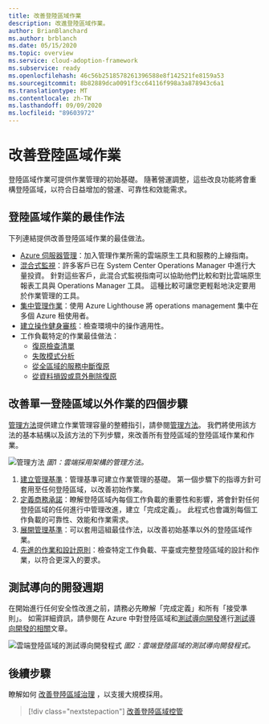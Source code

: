 ```yaml
---
title: 改善登陸區域作業
description: 改進登陸區域作業。
author: BrianBlanchard
ms.author: brblanch
ms.date: 05/15/2020
ms.topic: overview
ms.service: cloud-adoption-framework
ms.subservice: ready
ms.openlocfilehash: 46c56b2518578261396588e8f142521fe8159a53
ms.sourcegitcommit: 8b82889dca0091f3cc64116f998a3a878943c6a1
ms.translationtype: MT
ms.contentlocale: zh-TW
ms.lasthandoff: 09/09/2020
ms.locfileid: "89603972"
---
```

# <a name="improve-landing-zone-operations"></a>改善登陸區域作業

登陸區域作業可提供作業管理的初始基礎。 隨著營運調整，這些改良功能將會重構登陸區域，以符合日益增加的營運、可靠性和效能需求。

## <a name="landing-zone-operations-best-practices"></a>登陸區域作業的最佳作法

下列連結提供改善登陸區域作業的最佳做法。

- [Azure 伺服器管理](../../manage/azure-server-management/index.md)：加入管理作業所需的雲端原生工具和服務的上線指南。
- [混合式監視](../../manage/monitor/index.md)：許多客戶已在 System Center Operations Manager 中進行大量投資。 針對這些客戶，此混合式監視指南可以協助他們比較和對比雲端原生報表工具與 Operations Manager 工具。 這種比較可讓您更輕鬆地決定要用於作業管理的工具。
- [集中管理作業](../../manage/centralize-operations.md)：使用 Azure Lighthouse 將 operations management 集中在多個 Azure 租使用者。
- [建立操作健身審核](../../manage/operational-fitness-review.md)：檢查環境中的操作適用性。
- 工作負載特定的作業最佳做法：
  - [復原檢查清單](/azure/architecture/checklist/resiliency-per-service?bc=%2fazure%2fcloud-adoption-framework%2f_bread%2ftoc.json&toc=%2fazure%2fcloud-adoption-framework%2ftoc.json)
  - [失敗模式分析](/azure/architecture/resiliency/failure-mode-analysis?bc=%2fazure%2fcloud-adoption-framework%2f_bread%2ftoc.json&toc=%2fazure%2fcloud-adoption-framework%2ftoc.json)
  - [從全區域的服務中斷復原](/azure/architecture/resiliency/recovery-loss-azure-region?bc=%2fazure%2fcloud-adoption-framework%2f_bread%2ftoc.json&toc=%2fazure%2fcloud-adoption-framework%2ftoc.json)
  - [從資料損毀或意外刪除復原](/azure/architecture/framework/resiliency/data-management?bc=%2fazure%2fcloud-adoption-framework%2f_bread%2ftoc.json&toc=%2fazure%2fcloud-adoption-framework%2ftoc.json)

## <a name="four-steps-to-improve-operations-beyond-a-single-landing-zone"></a>改善單一登陸區域以外作業的四個步驟

[管理方法](../../manage/index.md)提供建立作業管理容量的整體指引，請參閱[管理方法](../../manage/index.md)。 我們將使用該方法的基本結構以及該方法的下列步驟，來改善所有登陸區域的登陸區域作業和作業。

![管理方法 ](../../_images/manage/caf-manage.png)
 _圖1：雲端採用架構的管理方法。_

1. [建立管理基準](../../manage/azure-server-management/index.md)：管理基準可建立作業管理的基礎。 第一個步驟下的指導方針可套用至任何登陸區域，以改善初始作業。
2. [定義商務承諾](../../manage/considerations/business-alignment.md)：瞭解登陸區域內每個工作負載的重要性和影響，將會針對任何登陸區域的任何進行中管理改進，建立「完成定義」。 此程式也會識別每個工作負載的可靠性、效能和作業需求。
3. [展開管理基準](../../manage/best-practices.md)：可以套用這組最佳作法，以改善初始基準以外的登陸區域作業。
4. [先進的作業和設計原則](../../manage/design-principles.md)：檢查特定工作負載、平臺或完整登陸區域的設計和作業，以符合更深入的要求。

## <a name="test-driven-development-cycle"></a>測試導向的開發週期

在開始進行任何安全性改進之前，請務必先瞭解「完成定義」和所有「接受準則」。 如需詳細資訊，請參閱在 Azure 中對登陸區域和[測試導向開發](./azure-test-driven-development.md)進行[測試導向開發的相關](./test-driven-development.md)文章。

![雲端登陸區域的測試導向開發程式 ](../../_images/ready/test-driven-development-process.png)
 _圖2：雲端登陸區域的測試導向開發程式。_

## <a name="next-steps"></a>後續步驟

瞭解如何 [改善登陸區域治理](./landing-zone-governance.md) ，以支援大規模採用。

> [!div class="nextstepaction"]
> [改善登陸區域控管](./landing-zone-governance.md)
